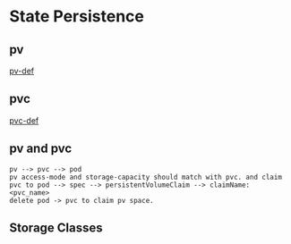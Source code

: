 # State Persistence

## pv

[pv-def](./yamlFiles/pv-defination.yaml)

## pvc

[pvc-def](./yamlFiles/pvc-definition.yaml)

## pv and pvc

    pv --> pvc --> pod
    pv access-mode and storage-capacity should match with pvc. and claim pvc to pod --> spec --> persistentVolumeClaim --> claimName: <pvc_name>
    delete pod -> pvc to claim pv space.

## Storage Classes